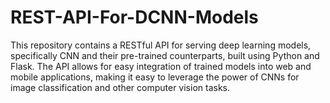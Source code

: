 # REST-API-For-DCNN-Models
This repository contains a RESTful API for serving deep learning models, specifically CNN and their pre-trained counterparts, built using Python and Flask. The API allows for easy integration of trained models into web and mobile applications, making it easy to leverage the power of CNNs for image classification and other computer vision tasks. 
